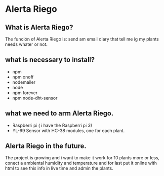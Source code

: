 # Alerta Riego
 
## What is Alerta Riego?
The función of Alerta Riego is: send am email diary that tell me ig my plants needs whater or not.

## what is necessary to install?
 - npm
 - npm onoff
 - nodemailer
 - node
 - npm forever
 - npm node-dht-sensor
 

## what we need to arm Alerta Riego.

- Raspberri pi ( i have the Raspberri pi 3)
- YL-69 Sensor with HC-38 modules, one for each plant.


## Alerta Riego in the future.

The project is growing and i want to make it work for 10 plants more or less, conect a ambiental humidity and temperature and for last put it online with html to see this info in live time and admin the plants.
